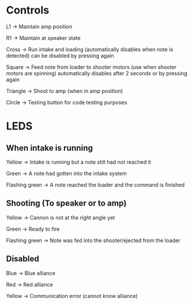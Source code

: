 # Controls 
L1 -> Maintain amp position

R1 -> Maintain at speaker state


Cross -> Run intake and loading (automatically disables when note is detected) can be disabled by pressing again

Square -> Feed note from loader to shooter motors (use when shooter motors are spinning) automatically disables after 2 seconds or by pressing again

Triangle -> Shoot to amp (when in amp position)

Circle -> Testing button for code testing purposes


# LEDS

## When intake is running

Yellow -> Intake is running but a note still had not reached it

Green -> A note had gotten into the intake system

Flashing green -> A note reached the loader and the command is finished


## Shooting (To speaker or to amp)

Yellow -> Cannon is not at the right angle yet

Green -> Ready to fire

Flashing green -> Note was fed into the shooter/ejected from the loader


## Disabled

Blue -> Blue alliance

Red -> Red alliance

Yellow -> Communication error (cannot know alliance)
